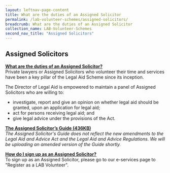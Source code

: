 ```yaml
---
layout: leftnav-page-content
title: What are the duties of an Assigned Solicitor
permalink: /lab-volunteer-schemes/assigned-solicitors/
breadcrumb: What are the duties of an Assigned Solicitor
collection_name: LAB-Volunteer-Schemes
second_nav_title: "Assigned Solicitors"
---
```

Assigned Solicitors 
---
<b> <u>What are the duties of an Assigned Solicitor? </u> </b> <br>
Private lawyers or Assigned Solicitors who volunteer their time and services have been a key pillar of the Legal Aid Scheme since its inception. <br>

The Director of Legal Aid is empowered to maintain a panel of Assigned Solicitors who are willing to: <br>

* investigate, report and give an opinion on whether legal aid should be granted, upon an application for legal aid;
* act for persons receiving legal aid; and
* give legal advice under the provisions of the Act. <br>


**[The Assigned Solicitor’s Guide (436KB)](/files/LAB-AS-Guide.pdf)** <br>
*The Assigned Solicitor's Guide does not reflect the new amendments to the Legal Aid and Advice Act and the Legal Aid and Advice Regulations. We will be uploading an amended version of the Guide shortly.* <br>

 
<b> <u>How do I sign up as an Assigned Solicitor? </u> </b> <br>
To sign up as an Assigned Solicitor, please go to our e-services page to "Register as a LAB Volunteer".
